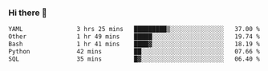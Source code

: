 ### Hi there 👋

<!--START_SECTION:waka-->

```txt
YAML               3 hrs 25 mins   █████████▒░░░░░░░░░░░░░░░   37.00 %
Other              1 hr 49 mins    █████░░░░░░░░░░░░░░░░░░░░   19.74 %
Bash               1 hr 41 mins    ████▓░░░░░░░░░░░░░░░░░░░░   18.19 %
Python             42 mins         ██░░░░░░░░░░░░░░░░░░░░░░░   07.66 %
SQL                35 mins         █▓░░░░░░░░░░░░░░░░░░░░░░░   06.40 %
```

<!--END_SECTION:waka-->

<!--
**Jonas-VanHaeken/Jonas-VanHaeken** is a ✨ _special_ ✨ repository because its `README.md` (this file) appears on your GitHub profile.

Here are some ideas to get you started:

- 🔭 I’m currently working on ...
- 🌱 I’m currently learning ...
- 👯 I’m looking to collaborate on ...
- 🤔 I’m looking for help with ...
- 💬 Ask me about ...
- 📫 How to reach me: ...
- 😄 Pronouns: ...
- ⚡ Fun fact: ...
-->
